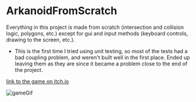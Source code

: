 # ArkanoidFromScratch

Everything in this project is made from scratch (intersection and collision logic, polygons, etc.) except for gui and input methods (keyboard controls, drawing to the screen, etc.).

* This is the first time I tried using unit testing, so most of the tests had a bad coupling problem, and weren't built well in the first place. Ended up leaving them as they are since it became a problem close to the end of the project.

[link to the game on itch.io](https://olmervii.itch.io/arkanoid)

![gameGif](https://github.com/OmriLeviGit/ArkanoidFromScratch/assets/112550744/56228507-c19b-43d8-9c38-6c311c6abe75)

